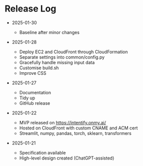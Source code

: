 # Release Log

- 2025-01-30
  - Baseline after minor changes

- 2025-01-28
  - Deploy EC2 and CloudFront through CloudFormation
  - Separate settings into common/config.py
  - Gracefully handle missing input data
  - Customise build.sh
  - Improve CSS

- 2025-01-27
  - Documentation
  - Tidy up
  - GitHub release

- 2025-01-22
  - MVP released on https://intentify.onmy.ai/
  - Hosted on CloudFront with custom CNAME and ACM cert
  - Streamlit, numpy, pandas, torch, sklearn, transformers

- 2025-01-21
  - Specification available
  - High-level design created (ChatGPT-assisted)
